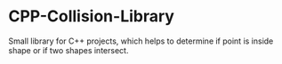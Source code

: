# CPP-Collision-Library
Small library for C++ projects, which helps to determine if point is inside shape or if two shapes intersect.
